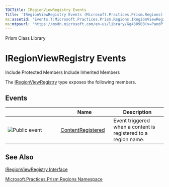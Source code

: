 ```yaml
---
TOCTitle: IRegionViewRegistry Events
Title: 'IRegionViewRegistry Events (Microsoft.Practices.Prism.Regions)'
ms:assetid: 'Events.T:Microsoft.Practices.Prism.Regions.IRegionViewRegistry'
ms:mtpsurl: 'https://msdn.microsoft.com/en-us/library/Gg430903(v=PandP.50)'
---
```


Prism Class Library

IRegionViewRegistry Events
==========================

Include Protected Members
Include Inherited Members

The [IRegionViewRegistry](https://msdn.microsoft.com/t:microsoft.practices.prism.regions.iregionviewregistry) type exposes the following members.

Events
------

<span id="eventTableToggle"></span>
<table>
<colgroup>
<col width="33%" />
<col width="33%" />
<col width="33%" />
</colgroup>
<thead>
<tr class="header">
<th> </th>
<th>Name</th>
<th>Description</th>
</tr>
</thead>
<tbody>
<tr class="odd">
<td><img src="https://msdn.microsoft.com/en-us/Gg430903.pubevent(en-us,PandP.50).gif" title="Public event" /></td>
<td><a href="https://msdn.microsoft.com/e:microsoft.practices.prism.regions.iregionviewregistry.contentregistered">ContentRegistered</a></td>
<td><div class="summary">
Event triggered when a content is registered to a region name.
</div></td>
</tr>
</tbody>
</table>

See Also
--------

<span id="seeAlsoToggle"></span>
[IRegionViewRegistry Interface](https://msdn.microsoft.com/t:microsoft.practices.prism.regions.iregionviewregistry)

[Microsoft.Practices.Prism.Regions Namespace](https://msdn.microsoft.com/n:microsoft.practices.prism.regions)
